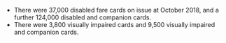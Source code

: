 * There were 37,000 disabled fare cards on issue at October 2018, and a further 124,000 disabled and companion cards.
* There were 3,800 visually impaired cards and 9,500 visually impaired and companion cards.
